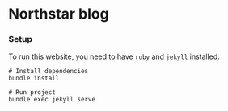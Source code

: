 # Northstar blog

### Setup

To run this website, you need to have `ruby` and `jekyll` installed.

```shell
# Install dependencies
bundle install

# Run project
bundle exec jekyll serve
```
